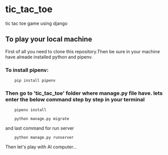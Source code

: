 # tic_tac_toe
tic tac toe game using django

## To play your local machine

First of all you need to clone this repository.Then be sure in your machine have alreade installed python and pipenv.

### To install pipenv:
```
    pip install pipenv
```
### Then go to 'tic_tac_toe' folder where manage.py file have. lets enter the below command step by step in your terminal

```
    pipenv install
```
```
    python manage.py migrate
```
and last command for run server
```
    python manage.py runserver
```

Then let's play with AI computer...

